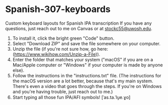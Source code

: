 # Spanish-307-keyboards
Custom keyboard layouts for Spanish IPA transcription
If you have any questions, just reach out to me on Canvas or at stockc55@uwosh.edu.

1. To install it, click the bright green "Code" button.
2. Select "Download ZIP" and save the file somewhere on your computer.
3. Unzip the file (if you're not sure how, go here: (https://www.wikihow.com/Unzip-a-File)).
4. Enter the folder that matches your system ("macOS" if you are on a Mac/Apple computer or "Windows" if your computer is made by anyone else).
5. Follow the instructions in the "instructions.txt" file.  (The instructions for the macOS version are a lot better, because that's my main system.  There's even a video that goes through the steps.  If you're on Windows and you're having trouble, just reach out to me.)
6. Start typing all those fun IPA/AFI symbols! [ˈas.ta.ˈlu̯e.ɣo]
